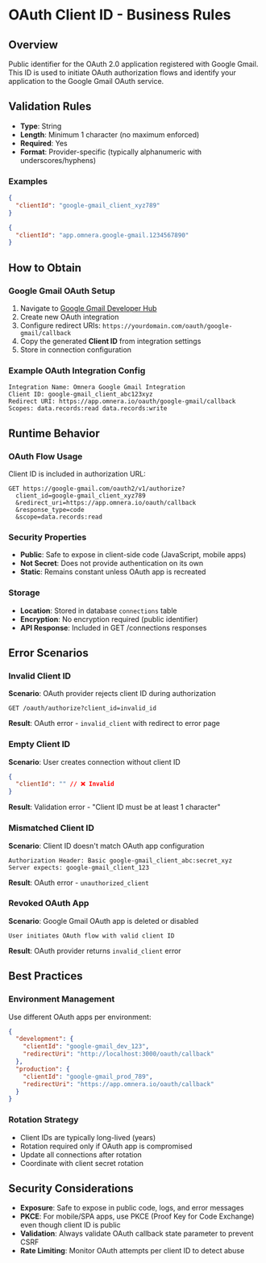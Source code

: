 # OAuth Client ID - Business Rules

## Overview

Public identifier for the OAuth 2.0 application registered with Google Gmail. This ID is used to initiate OAuth authorization flows and identify your application to the Google Gmail OAuth service.

## Validation Rules

- **Type**: String
- **Length**: Minimum 1 character (no maximum enforced)
- **Required**: Yes
- **Format**: Provider-specific (typically alphanumeric with underscores/hyphens)

### Examples

```json
{
  "clientId": "google-gmail_client_xyz789"
}
```

```json
{
  "clientId": "app.omnera.google-gmail.1234567890"
}
```

## How to Obtain

### Google Gmail OAuth Setup

1. Navigate to [Google Gmail Developer Hub](https://google-gmail.com/developers)
2. Create new OAuth integration
3. Configure redirect URIs: `https://yourdomain.com/oauth/google-gmail/callback`
4. Copy the generated **Client ID** from integration settings
5. Store in connection configuration

### Example OAuth Integration Config

```
Integration Name: Omnera Google Gmail Integration
Client ID: google-gmail_client_abc123xyz
Redirect URI: https://app.omnera.io/oauth/google-gmail/callback
Scopes: data.records:read data.records:write
```

## Runtime Behavior

### OAuth Flow Usage

Client ID is included in authorization URL:

```
GET https://google-gmail.com/oauth2/v1/authorize?
  client_id=google-gmail_client_xyz789
  &redirect_uri=https://app.omnera.io/oauth/callback
  &response_type=code
  &scope=data.records:read
```

### Security Properties

- **Public**: Safe to expose in client-side code (JavaScript, mobile apps)
- **Not Secret**: Does not provide authentication on its own
- **Static**: Remains constant unless OAuth app is recreated

### Storage

- **Location**: Stored in database `connections` table
- **Encryption**: No encryption required (public identifier)
- **API Response**: Included in GET /connections responses

## Error Scenarios

### Invalid Client ID

**Scenario**: OAuth provider rejects client ID during authorization

```
GET /oauth/authorize?client_id=invalid_id
```

**Result**: OAuth error - `invalid_client` with redirect to error page

### Empty Client ID

**Scenario**: User creates connection without client ID

```json
{
  "clientId": "" // ❌ Invalid
}
```

**Result**: Validation error - "Client ID must be at least 1 character"

### Mismatched Client ID

**Scenario**: Client ID doesn't match OAuth app configuration

```
Authorization Header: Basic google-gmail_client_abc:secret_xyz
Server expects: google-gmail_client_123
```

**Result**: OAuth error - `unauthorized_client`

### Revoked OAuth App

**Scenario**: Google Gmail OAuth app is deleted or disabled

```
User initiates OAuth flow with valid client ID
```

**Result**: OAuth provider returns `invalid_client` error

## Best Practices

### Environment Management

Use different OAuth apps per environment:

```json
{
  "development": {
    "clientId": "google-gmail_dev_123",
    "redirectUri": "http://localhost:3000/oauth/callback"
  },
  "production": {
    "clientId": "google-gmail_prod_789",
    "redirectUri": "https://app.omnera.io/oauth/callback"
  }
}
```

### Rotation Strategy

- Client IDs are typically long-lived (years)
- Rotation required only if OAuth app is compromised
- Update all connections after rotation
- Coordinate with client secret rotation

## Security Considerations

- **Exposure**: Safe to expose in public code, logs, and error messages
- **PKCE**: For mobile/SPA apps, use PKCE (Proof Key for Code Exchange) even though client ID is public
- **Validation**: Always validate OAuth callback state parameter to prevent CSRF
- **Rate Limiting**: Monitor OAuth attempts per client ID to detect abuse
